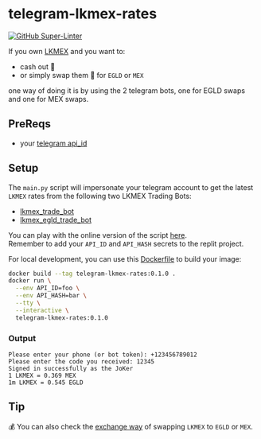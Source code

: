 # telegram-lkmex-rates

[![GitHub Super-Linter](https://github.com/jokeru/telegram-lkmex-rates/workflows/Lint%20Code%20Base/badge.svg)](https://github.com/marketplace/actions/super-linter)

If you own [LKMEX](https://docs.maiar.exchange/maiar-exchange-features/locked-mex-insights/what-is-LKMEX/) and you want to:  
- cash out 💸 
- or simply swap them 🔄 for `EGLD` or `MEX`

one way of doing it is by using the 2 telegram bots, one for EGLD swaps and one for MEX swaps.  


## PreReqs

* your [telegram api_id](https://core.telegram.org/api/obtaining_api_id)


## Setup

The `main.py` script will impersonate your telegram account to get the latest `LKMEX` rates from the following two LKMEX Trading Bots:  
- [lkmex_trade_bot](https://t.me/LKMEX_Trade_Bot?start=5034333397)  
- [lkmex_egld_trade_bot](https://t.me/LKMEX_EGLD_Trade_Bot?start=5034333397)  

You can play with the online version of the script [here](https://replit.com/@jokeru/telegram-lkmex-rates#main.py).  
Remember to add your `API_ID` and `API_HASH` secrets to the replit project.  

For local development, you can use this [Dockerfile](Dockerfile) to build your image:  
```bash
docker build --tag telegram-lkmex-rates:0.1.0 .
docker run \
  --env API_ID=foo \
  --env API_HASH=bar \
  --tty \
  --interactive \
  telegram-lkmex-rates:0.1.0
```

### Output
```raw
Please enter your phone (or bot token): +123456789012
Please enter the code you received: 12345
Signed in successfully as the JoKer
1 LKMEX = 0.369 MEX
1m LKMEX = 0.545 EGLD
```


## Tip

💰 You can also check the [exchange way](https://github.com/jokeru/lockedmex-exchange-lkmex-rates) of swapping `LKMEX` to `EGLD` or `MEX`.  
